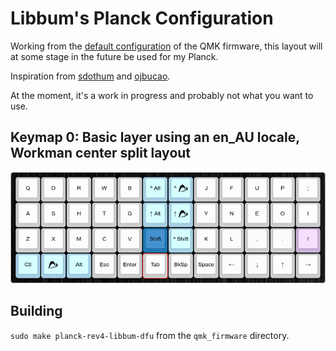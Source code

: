 # Libbum's Planck Configuration

Working from the [default configuration](https://github.com/qmk/qmk_firmware/tree/master/keyboards/planck/keymaps/default) of the QMK firmware, this layout will at some stage in the future be used for my Planck.

Inspiration from [sdothum](https://github.com/sdothum/dotfiles/tree/master/qmk_firmware/qmk_firmware/keyboards/planck/keymaps/sdothum) and [ojbucao](https://github.com/ojbucao/Workman/tree/master/mac).

At the moment, it's a work in progress and probably not what you want to use.

## Keymap 0: Basic layer using an en_AU locale, Workman center split layout

![Layer 0](layout/layer0.png)

## Building

`sudo make planck-rev4-libbum-dfu` from the `qmk_firmware` directory.


